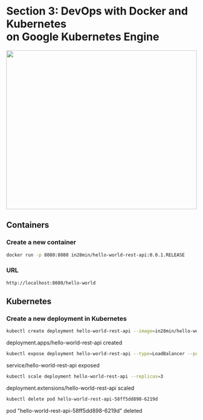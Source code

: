 # Section 3: DevOps with Docker and Kubernetes <br/> on Google Kubernetes Engine

<img
  src="https://user-images.githubusercontent.com/60389872/230453267-3e2fdf55-75ad-476f-aecb-8f8271093a24.png"
  style="display: inline-block; margin: 0 auto; width: 100%; height: 30em">

## Containers

### Create a new container

```bash
docker run -p 8080:8080 in28min/hello-world-rest-api:0.0.1.RELEASE
```

### URL

```url
http://localhost:8080/hello-world
```

## Kubernetes
### Create a new deployment in Kubernetes
```bash
kubectl create deployment hello-world-rest-api --image=in28min/hello-world-rest-api:0.0.1.RELEASE
```

deployment.apps/hello-world-rest-api created

```bash
kubectl expose deployment hello-world-rest-api --type=LoadBalancer --port=8080
```

service/hello-world-rest-api exposed

```bash
kubectl scale deployment hello-world-rest-api --replicas=3
```

deployment.extensions/hello-world-rest-api scaled

```bash
kubectl delete pod hello-world-rest-api-58ff5dd898-6219d
```

pod "hello-world-rest-api-58ff5dd898-6219d" deleted
